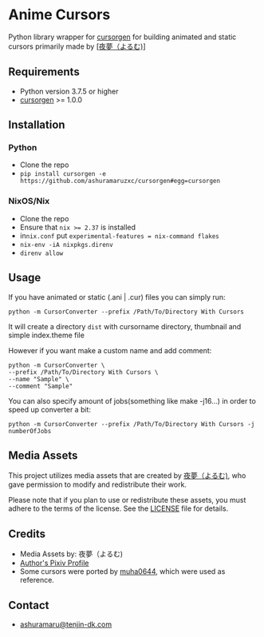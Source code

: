 # Anime Cursors
Python library wrapper for [cursorgen](https://github.com/ashuramaruzxc/cursorgen) for building animated
and static cursors primarily made by [[夜夢（よるむ)](https://www.pixiv.net/en/users/345405)]

## Requirements
* Python version 3.7.5 or higher
* [cursorgen](https://github.com/ashuramaruzxc/cursorgen) >= 1.0.0

## Installation
### Python
* Clone the repo
* `pip install cursorgen -e https://github.com/ashuramaruzxc/cursorgen#egg=cursorgen`

### NixOS/Nix
* Clone the repo
* Ensure that `nix >= 2.37` is installed
* in`nix.conf` put `experimental-features = nix-command flakes`
* `nix-env -iA nixpkgs.direnv`
* `direnv allow`

## Usage
If you have animated or static (.ani | .cur) files you can simply run:

    python -m CursorConverter --prefix /Path/To/Directory With Cursors
It will create a directory `dist` with cursorname directory, thumbnail and simple index.theme file

However if you want make a custom name and add comment:

    python -m CursorConverter \
    --prefix /Path/To/Directory With Cursors \
    --name "Sample" \
    --comment "Sample"
You can also specify amount of jobs(something like make -j16...) in order to speed up converter a bit:
    
    python -m CursorConverter --prefix /Path/To/Directory With Cursors -j numberOfJobs
## Media Assets

This project utilizes media assets that are created by [夜夢（よるむ)](https://www.pixiv.net/en/users/345405), who gave permission to modify and redistribute their work.

Please note that if you plan to use or redistribute these assets, you must adhere to the terms of the license. See the [LICENSE](COPYING.CC-BY-NC-SA.4.0.md) file for details.

## Credits

- Media Assets by: 夜夢（よるむ)
- [Author's Pixiv Profile](https://www.pixiv.net/en/users/345405)
- Some cursors were ported by [muha0644](https://www.pling.com/u/muha0644), which were used as reference.
  
## Contact
- [ashuramaru@tenjin-dk.com](mailto:ashuramaru@tenjin-dk.com)
